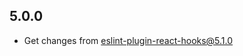 ## 5.0.0

- Get changes from [eslint-plugin-react-hooks@5.1.0](https://www.npmjs.com/package/eslint-plugin-react-hooks)

